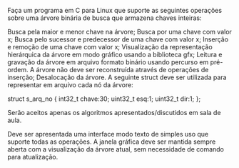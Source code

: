 Faça um programa em C para Linux que suporte as seguintes operações sobre uma árvore binária de busca que armazena chaves inteiras:

Busca pela maior e menor chave na árvore;
Busca por uma chave com valor x;
Busca pelo sucessor e predecessor de uma chave com valor x;
Inserção e remoção de uma chave com valor x;
Visualização da representação hierárquica da árvore em modo gráfico usando a biblioteca gfx;
Leitura e gravação da árvore em arquivo formato binário usando percurso em pré-ordem. A árvore não deve ser reconstruída através de operações de inserção;
Desalocação da árvore.
A seguinte struct deve ser utilizada para representar em arquivo cada nó da árvore:

struct s_arq_no
{
    int32_t chave:30;
    uint32_t esq:1;
    uint32_t dir:1;
};

Serão aceitos apenas os algoritmos apresentados/discutidos em sala de aula.

Deve ser apresentada uma interface modo texto de simples uso que suporte todas as operações. A janela gráfica deve ser mantida sempre aberta com a visualização da árvore atual, sem necessidade de comando para atualização.
